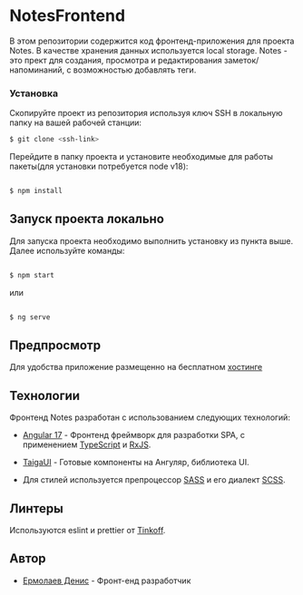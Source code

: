# NotesFrontend

В этом репозитории содержится код фронтенд-приложения для проекта Notes. В качестве хранения данных используется local
storage. Notes - это прект для создания, просмотра и редактирования заметок/напоминаний, с возможностью добавлять теги.

### Установка

Скопируйте проект из репозитория используя ключ SSH в локальную папку на вашей рабочей станции:

```sh
$ git clone <ssh-link>
```

Перейдите в папку проекта и установите необходимые для работы пакеты(для установки потребуется node v18):

```sh

$ npm install

```

## Запуск проекта локально

Для запуска проекта необходимо выполнить установку из пункта выше. Далее используйте команды:

```sh

$ npm start

```

или

```sh

$ ng serve

```

## Предпросмотр

Для удобства приложение размещенно на бесплатном [хостинге](https://cheerful-fairy-8fb810.netlify.app/)

## Технологии

Фронтенд Notes разработан с использованием следующих технологий:

- [Angular 17](https://cli.angular.io/) - Фронтенд фреймворк для разработки SPA, с применением
  [TypeScript](https://www.typescriptlang.org/) и [RxJS](https://rxjs-dev.firebaseapp.com//).

- [TaigaUI](https://taiga-ui.dev/) - Готовые компоненты на Ангуляр, библиотека UI.

- Для стилей используется препроцессор [SASS](https://sass-scss.ru/) и его диалект [SCSS](https://sass-scss.ru/).

## Линтеры

Используются eslint и prettier от [Tinkoff](https://github.com/TinkoffCreditSystems/).

## Автор

- [Ермолаев Денис](https://t.me/denhisll) - Фронт-енд разработчик
